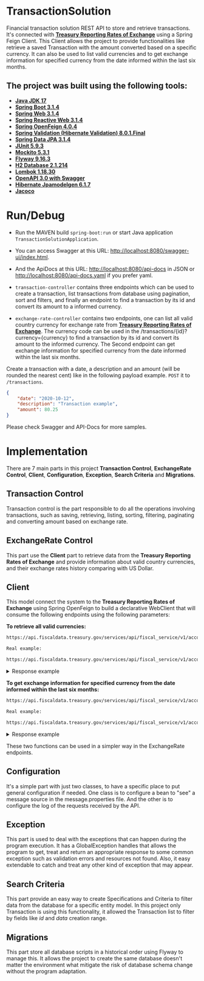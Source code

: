 # TransactionSolution
Financial transaction solution REST API to store and retrieve transactions. It's connected with [**Treasury Reporting Rates of Exchange**](https://fiscaldata.treasury.gov/datasets/treasury-reporting-rates-exchange/treasury-reporting-rates-of-exchange)
using a Spring Feign Client. This Client allows the project to provide functionalities like retrieve a saved Transaction with the amount converted based on a specific currency.
It can also be used to list valid currencies and to get exchange information for specified currency from the date informed within the last six months.

## The project was built using the following tools:

* [**Java JDK 17**](https://docs.oracle.com/en/java/javase/17/)
* [**Spring Boot 3.1.4**](https://docs.spring.io/spring-boot/docs/3.1.4/reference/html/)
* [**Spring Web 3.1.4**](https://docs.spring.io/spring-boot/docs/3.1.4/reference/html/web.html#web)
* [**Spring Reactive Web 3.1.4**](https://docs.spring.io/spring-boot/docs/3.1.4/reference/html/web.html#web.reactive)
* [**Spring OpenFeign 4.0.4**](https://spring.io/projects/spring-cloud-openfeign)
* [**Spring Validation (Hibernate Validation) 8.0.1.Final**](https://docs.jboss.org/hibernate/stable/validator/reference/en-US/html_single/)
* [**Spring Data JPA 3.1.4**](https://spring.io/projects/spring-data-jpa)
* [**JUnit 5.9.3**](https://junit.org/junit5/docs/current/user-guide/)
* [**Mockito 5.3.1**](https://javadoc.io/doc/org.mockito/mockito-core/latest/org/mockito/Mockito.html)
* [**Flyway 9.16.3**](https://documentation.red-gate.com/fd/quickstart-how-flyway-works-184127223.html)
* [**H2 Database 2.1.214**](https://www.h2database.com/html/main.html)
* [**Lombok 1.18.30**](https://projectlombok.org/features/)
* [**OpenAPI 3.0 with Swagger**](https://swagger.io/specification/)
* [**Hibernate Jpamodelgen 6.1.7**](https://docs.jboss.org/hibernate/stable/jpamodelgen/reference/en-US/html_single/)
* [**Jacoco**](https://www.jacoco.org/jacoco/trunk/doc/)

# Run/Debug
* Run the MAVEN build `spring-boot:run` or start Java application `TransactionSolutionApplication`.


* You can access Swagger at this URL: [http://localhost:8080/swagger-ui/index.html](http://localhost:8080/swagger-ui/index.html#/).
 

* And the ApiDocs at this URL: [http://localhost:8080/api-docs](http://localhost:8080/api-docs) in JSON or [http://localhost:8080/api-docs.yaml](http://localhost:8080/api-docs.yaml) if you prefer yaml.

 
* `transaction-controller` contains three endpoints which can be used to create a transaction, list transactions from database using pagination, sort and filters, and finally an endpoint to find a transaction by its id and convert its amount to a informed currency.
 

* `exchange-rate-controller` contains two endpoints, one can list all valid country currency for exchange rate from [**Treasury Reporting Rates of Exchange**](https://fiscaldata.treasury.gov/datasets/treasury-reporting-rates-exchange/treasury-reporting-rates-of-exchange). 
The currency code can be used in the /transactions/{id}?currency={currency} to find a transaction by its id and convert its amount to the informed currency.
The Second endpoint can get exchange information for specified currency from the date informed within the last six months.


Create a transaction with a date, a description and an amount (will be rounded the nearest cent) like in the following payload example. `POST` it to `/transactions`.

``` json
{
 	"date": "2020-10-12",
  	"description": "Transaction example",
  	"amount": 80.25
}
```
Please check Swagger and API-Docs for more samples.

# Implementation

There are 7 main parts in this project **Transaction Control**, **ExchangeRate Control**, **Client**, **Configuration**, **Exception**, **Search Criteria** and **Migrations**.

## Transaction Control

Transaction control is the part responsible to do all the operations involving transactions, such as saving, retrieving, listing, sorting, filtering, paginating and converting amount based on exchange rate.

## ExchangeRate Control

This part use the **Client** part to retrieve data from the **Treasury Reporting Rates of Exchange** and provide information about valid country currencies, and their exchange rates history comparing with US Dollar.

## Client
This model connect the system to the **Treasury Reporting Rates of Exchange** using Spring OpenFeign to build a declarative WebClient that will consume the following endpoints using the following parameters:

**To retrieve all valid currencies:**
``` bash
https://api.fiscaldata.treasury.gov/services/api/fiscal_service/v1/accounting/od/rates_of_exchange?fields={fields}&filter=record_date:gte:{data}&page[size]=350

Real example:

https://api.fiscaldata.treasury.gov/services/api/fiscal_service/v1/accounting/od/rates_of_exchange?fields=country_currency_desc&filter=record_date:gte:2022-10-25&page[size]=5
```

<details>
    <summary>Response example</summary>

``` json
{
    "data": [
        {
            "country_currency_desc": "Afghanistan-Afghani"
        },
        {
            "country_currency_desc": "Albania-Lek"
        },
        {
            "country_currency_desc": "Algeria-Dinar"
        },
        {
            "country_currency_desc": "Angola-Kwanza"
        },
        {
            "country_currency_desc": "Antigua & Barbuda-E. Caribbean Dollar"
        }
    ],
    "meta": {
        "count": 5,
        "labels": {
            "country_currency_desc": "Country - Currency Description"
        },
        "dataTypes": {
            "country_currency_desc": "STRING"
        },
        "dataFormats": {
            "country_currency_desc": "String"
        },
        "total-count": 173,
        "total-pages": 35
    },
    "links": {
        "self": "&page%5Bnumber%5D=1&page%5Bsize%5D=5",
        "first": "&page%5Bnumber%5D=1&page%5Bsize%5D=5",
        "prev": null,
        "next": "&page%5Bnumber%5D=2&page%5Bsize%5D=5",
        "last": "&page%5Bnumber%5D=35&page%5Bsize%5D=5"
    }
}

```
</details>

**To get exchange information for specified currency from the date informed within the last six months:**
``` bash
https://api.fiscaldata.treasury.gov/services/api/fiscal_service/v1/accounting/od/rates_of_exchange?fields={fields}&filter=country_currency_desc:eq:{currency},record_date:gte:{startDate},record_date:lte:{endDate}&sort=-record_date

Real example:

https://api.fiscaldata.treasury.gov/services/api/fiscal_service/v1/accounting/od/rates_of_exchange?fields=country_currency_desc,exchange_rate,record_date&filter=country_currency_desc:eq:Brazil-Real,record_date:gte:2022-07-01,record_date:lte:2023-01-01&sort=-record_date
```

<details>
    <summary>Response example</summary>

``` json
{
    "data": [
        {
            "country_currency_desc": "Brazil-Real",
            "exchange_rate": "5.286",
            "record_date": "2022-12-31"
        },
        {
            "country_currency_desc": "Brazil-Real",
            "exchange_rate": "5.397",
            "record_date": "2022-09-30"
        }
    ],
    "meta": {
        "count": 2,
        "labels": {
            "country_currency_desc": "Country - Currency Description",
            "exchange_rate": "Exchange Rate",
            "record_date": "Record Date"
        },
        "dataTypes": {
            "country_currency_desc": "STRING",
            "exchange_rate": "NUMBER",
            "record_date": "DATE"
        },
        "dataFormats": {
            "country_currency_desc": "String",
            "exchange_rate": "10.2",
            "record_date": "YYYY-MM-DD"
        },
        "total-count": 2,
        "total-pages": 1
    },
    "links": {
        "self": "&page%5Bnumber%5D=1&page%5Bsize%5D=100",
        "first": "&page%5Bnumber%5D=1&page%5Bsize%5D=100",
        "prev": null,
        "next": null,
        "last": "&page%5Bnumber%5D=1&page%5Bsize%5D=100"
    }
}

```
</details>

These two functions can be used in a simpler way in the ExchangeRate endpoints.

## Configuration
It's a simple part with just two classes, to have a specific place to put general configuration if needed. 
One class is to configure a bean to "see" a message source in the message.properties file. And the other is to configure the log of the requests received by the API.

## Exception
This part is used to deal with the exceptions that can happen during the program execution. It has a GlobalException handles that allows the program to get, treat and return an appropriate response 
to some common exception such as validation errors and resources not found. Also, it easy extendable to catch and treat any other kind of exception that may appear.

## Search Criteria
This part provide an easy way to create Specifications and Criteria to filter data from the database for a specific entity model.
In this project only Transaction is using this functionality, it allowed the Transaction list to filter by fields like *id* and *data* creation range.

## Migrations
This part store all database scripts in a historical order using Flyway to manage this. It allows the project to create the same database doesn't 
matter the environment what mitigate the risk of database schema change without the program adaptation. 
